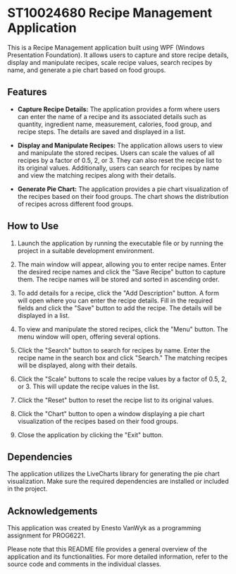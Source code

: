 # ST10024680 Recipe Management Application

This is a Recipe Management application built using WPF (Windows Presentation Foundation). It allows users to capture and store recipe details, display and manipulate recipes, scale recipe values, search recipes by name, and generate a pie chart based on food groups.

## Features

- **Capture Recipe Details:** The application provides a form where users can enter the name of a recipe and its associated details such as quantity, ingredient name, measurement, calories, food group, and recipe steps. The details are saved and displayed in a list.

- **Display and Manipulate Recipes:** The application allows users to view and manipulate the stored recipes. Users can scale the values of all recipes by a factor of 0.5, 2, or 3. They can also reset the recipe list to its original values. Additionally, users can search for recipes by name and view the matching recipes along with their details.

- **Generate Pie Chart:** The application provides a pie chart visualization of the recipes based on their food groups. The chart shows the distribution of recipes across different food groups.

## How to Use

1. Launch the application by running the executable file or by running the project in a suitable development environment.

2. The main window will appear, allowing you to enter recipe names. Enter the desired recipe names and click the "Save Recipe" button to capture them. The recipe names will be stored and sorted in ascending order.

3. To add details for a recipe, click the "Add Description" button. A form will open where you can enter the recipe details. Fill in the required fields and click the "Save" button to add the recipe. The details will be displayed in a list.

4. To view and manipulate the stored recipes, click the "Menu" button. The menu window will open, offering several options.

5. Click the "Search" button to search for recipes by name. Enter the recipe name in the search box and click "Search." The matching recipes will be displayed, along with their details.

6. Click the "Scale" buttons to scale the recipe values by a factor of 0.5, 2, or 3. This will update the recipe values in the list.

7. Click the "Reset" button to reset the recipe list to its original values.

8. Click the "Chart" button to open a window displaying a pie chart visualization of the recipes based on their food groups.

9. Close the application by clicking the "Exit" button.

## Dependencies

The application utilizes the LiveCharts library for generating the pie chart visualization. Make sure the required dependencies are installed or included in the project.

## Acknowledgements

This application was created by Enesto VanWyk as a programming assignment for  PROG6221.

Please note that this README file provides a general overview of the application and its functionalities. For more detailed information, refer to the source code and comments in the individual classes.